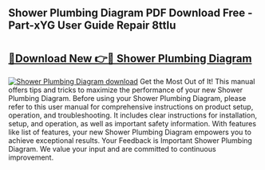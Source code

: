 ## Shower Plumbing Diagram PDF Download Free - Part-xYG User Guide Repair 8ttIu

# <h2><a href="http://dfhoenv.blite.top/?on=Shower+Plumbing+Diagram">🔗Download New 👉🔴 Shower Plumbing Diagram</a></h2>

[![Shower Plumbing Diagram download](https://i.imgur.com/lujVjoI.png)](http://dfhoenv.blite.top/?on=Shower+Plumbing+Diagram)
Get the Most Out of It! This manual offers tips and tricks to maximize the performance of your new Shower Plumbing Diagram. Before using your Shower Plumbing Diagram, please refer to this user manual for comprehensive instructions on product setup, operation, and troubleshooting. It includes clear instructions for installation, setup, and operation, as well as important safety information. With features like list of features, your new Shower Plumbing Diagram empowers you to achieve exceptional results. Your Feedback is Important Shower Plumbing Diagram. We value your input and are committed to continuous improvement.
